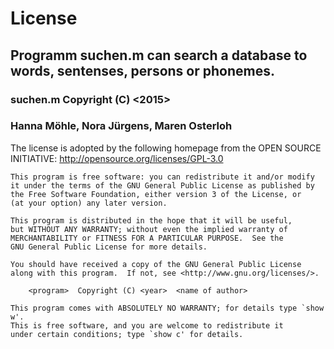 # License
## Programm **suchen.m** can search a database to words, sentenses, persons or phonemes.
###  suchen.m Copyright (C) <2015>  
### Hanna Möhle, Nora Jürgens, Maren Osterloh

The license is adopted by the following homepage from the OPEN SOURCE INITIATIVE: http://opensource.org/licenses/GPL-3.0

    This program is free software: you can redistribute it and/or modify
    it under the terms of the GNU General Public License as published by
    the Free Software Foundation, either version 3 of the License, or
    (at your option) any later version.

    This program is distributed in the hope that it will be useful,
    but WITHOUT ANY WARRANTY; without even the implied warranty of
    MERCHANTABILITY or FITNESS FOR A PARTICULAR PURPOSE.  See the
    GNU General Public License for more details.

    You should have received a copy of the GNU General Public License
    along with this program.  If not, see <http://www.gnu.org/licenses/>.

	    <program>  Copyright (C) <year>  <name of author>

    This program comes with ABSOLUTELY NO WARRANTY; for details type `show w'.
    This is free software, and you are welcome to redistribute it
    under certain conditions; type `show c' for details.

